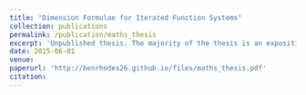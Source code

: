 ```yaml
---
title: "Dimension Formulae for Iterated Function Systems"
collection: publications
permalink: /publication/maths_thesis
excerpt: 'Unpublished thesis. The majority of the thesis is an exposition of prior books and papers, but the final 10 pages contain original material, culminating in Theorem 7.19 which gives a lower bound on the Hausdorff dimension of a certain class of planar fractals.'
date: 2015-06-01
venue: 
paperurl: 'http://benrhodes26.github.io/files/maths_thesis.pdf'
citation: 
---
```

